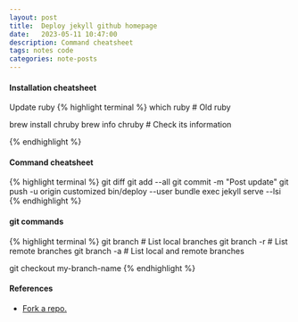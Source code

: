 ```yaml
---
layout: post
title:  Deploy jekyll github homepage
date:   2023-05-11 10:47:00
description: Command cheatsheet
tags: notes code
categories: note-posts
---
```

#### Installation cheatsheet
Update ruby
{% highlight terminal %}
which ruby # Old ruby

brew install chruby
brew info chruby # Check its information

{% endhighlight %}

#### Command cheatsheet

{% highlight terminal %}
git diff
git add --all 
git commit -m "Post update" 
git push -u origin customized 
bin/deploy --user
bundle exec jekyll serve --lsi
{% endhighlight %}

#### git commands

{% highlight terminal %}
git branch # List local branches 
git branch -r # List remote branches 
git branch -a # List local and remote branches

git checkout my-branch-name
{% endhighlight %}


#### References
<ul>
    <li><a href="https://docs.github.com/en/get-started/quickstart/fork-a-repo">Fork a repo.</a></li>
</ul>
